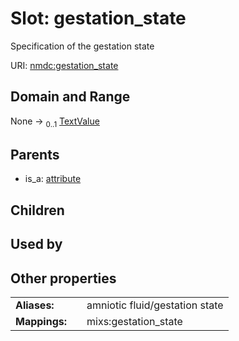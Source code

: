 
# Slot: gestation_state


Specification of the gestation state

URI: [nmdc:gestation_state](https://microbiomedata/meta/gestation_state)


## Domain and Range

None &#8594;  <sub>0..1</sub> [TextValue](TextValue.md)

## Parents

 *  is_a: [attribute](attribute.md)

## Children


## Used by


## Other properties

|  |  |  |
| --- | --- | --- |
| **Aliases:** | | amniotic fluid/gestation state |
| **Mappings:** | | mixs:gestation_state |

